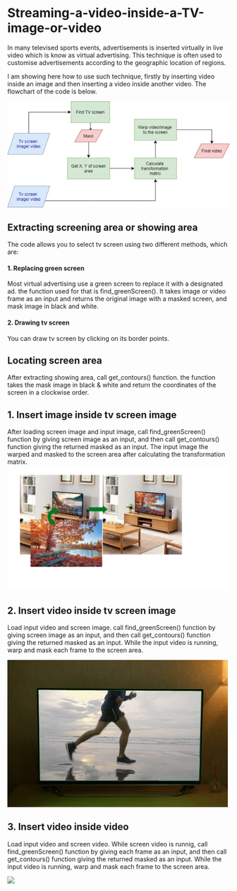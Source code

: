 # Streaming-a-video-inside-a-TV-image-or-video

In many televised sports events, advertisements is inserted virtually in live video which is know as virtual advertising.  This technique is often used to customise advertisements according to the geographic location of regions. 

I am showing here how to use such technique, firstly by inserting video inside an image and then inserting a video inside another video. The flowchart of the code is below.



<img src="./images/Diagram.jpg">


## Extracting screening area or showing area
The code allows you to select tv screen using two different methods, which are:
#### 1. Replacing green screen
Most virtual advertising use a green screen to replace it with a designated ad. the function used for that is find_greenScreen(). It takes image or video frame as an input and returns the original image with a masked screen, and mask image in black and white.
#### 2. Drawing tv screen 
You can draw tv screen by clicking on its border points.

## Locating screen area
After extracting showing area, call get_contours() function. the function takes the mask image in black & white and return the coordinates of the screen in a clockwise order.

## 1. Insert image inside tv screen image
After loading screen image and input image, call find_greenScreen() function by giving screen image as an input, and then call get_contours() function giving the returned masked as an input. The input image the warped and masked to the screen area after calculating the transformation matrix.
<img src="./images/image_inside_tv.jpg">

## 2. Insert video inside tv screen image
Load input video and screen image.  call find_greenScreen() function by giving screen image as an input, and then call get_contours() function giving the returned masked as an input. While the input video is running, warp and mask each frame to the screen area.

<img src="./images/video_in_img.gif">


## 3. Insert video inside video
Load input video and screen video. While screen video is runnig, call find_greenScreen() function by giving each frame as an input, and then call get_contours() function giving the returned masked as an input. While the input video is running, warp and mask each frame to the screen area.

<img src="./images/videoIn_video.gif">
